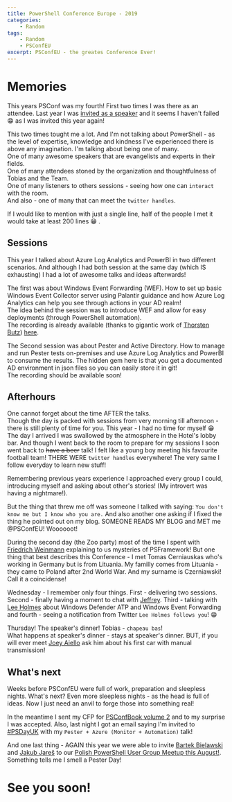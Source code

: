 ```yaml
---
title: PowerShell Conference Europe - 2019
categories:
    - Random
tags:
    - Random
    - PSConfEU
excerpt: PSConfEU - the greates Conference Ever!
---
```


# Memories

This years PSConf was my fourth! First two times I was there as an attendee. Last year I was [invited as a speaker](https://www.mczerniawski.pl/random/psconfeu/) and it seems I haven't failed :grin: as I was invited this year again!

This two times tought me a lot. And I'm not talking about PowerShell - as the level of expertise, knowledge and kindness I've experienced there is above any imagination. I'm talking about being one of many.  
One of many awesome speakers that are evangelists and experts in their fields.  
One of many attendees stoned by the organization and thoughtfulness of Tobias and the Team.  
One of many listeners to others sessions - seeing how one can `interact` with the room.  
And also - one of many that can meet the `twitter handles`.

If I would like to mention with just a single line, half of the people I met it would take at least 200 lines :grin: .

## Sessions

This year I talked about Azure Log Analytics and PowerBI in two different scenarios.  And although I had both session at the same day (which IS exhausting) I had a lot of awesome talks and ideas afterwards!

The first was about Windows Event Forwarding (WEF). How to set up basic Windows Event Collector server using Palantir guidance and how Azure Log Analytics can help you see through actions in your AD realm!  
The idea behind the session was to introduce WEF and allow for easy deployments (through PowerShell automation).  
The recording is already available (thanks to gigantic work of [Thorsten Butz](https://twitter.com/thorstenbutz)) [here](https://www.youtube.com/watch?v=uXCHSyrxjaU).

The Second session was about Pester and Active Directory. How to manage and run Pester tests on-premises and use Azure Log Analytics and PowerBI to consume the results. The hidden gem here is that you get a documented AD environment in json files so you can easily store it in git!  
The recording should be available soon!

## Afterhours

One cannot forget about the time AFTER the talks.  
Though the day is packed with sessions from very morning till afternoon - there is still plenty of time for you. This year - I had no time for myself :grin: The day I arrived I was swallowed by the atmosphere in the Hotel's lobby bar. And though I went back to the room to prepare for my sessions I soon went back to ~~have a beer~~ talk! I felt like a young boy meeting his favourite football team! THERE WERE `twitter handles` everywhere! The very same I follow everyday to learn new stuff!

Remembering previous years experience I approached every group I could, introducing myself and asking about other's stories! (My introvert was having a nightmare!).

But the thing that threw me off was someone I talked with saying: `You don't know me but I know who you are.` And also another one asking if I fixed the thing he pointed out on my blog. SOMEONE READS MY BLOG and MET me @PSConfEU! Woooooot!

During the second day (the Zoo party) most of the time I spent with [Friedrich Weinmann](https://twitter.com/FredWeinmann) explaining to us mysteries of PSFramework! But one thing that best describes this Conference - I met Tomas Cerniauskas who's working in Germany but is from Lituania. My familly comes from Lituania - they came to Poland after 2nd World War. And my surname is Czerniawski! Call it a coincidense!

Wednesday - I remember only four things. First - delivering two sessions. Second - finally having a moment to chat with [Jeffrey](https://twitter.com/jsnover). Third - talking with [Lee Holmes](https://twitter.com/Lee_Holmes) about Windows Defender ATP and Windows Event Forwarding and fourth - seeing a notification from Twitter `Lee Holmes follows you`! :grin:

Thursday! The speaker's dinner! Tobias - `chapeau bas`!  
What happens at speaker's dinner - stays at speaker's dinner. BUT, if you will ever meet [Joey Aiello](https://twitter.com/joeyaiello) ask him about his first car with manual transmission!

## What's next

Weeks before PSConfEU were full of work, preparation and sleepless nights. What's next? Even more sleepless nights - as the head is full of ideas. Now I just need an anvil to forge those into something real!

In the meantime I sent my CFP for [PSConfBook volume 2](https://leanpub.com/psconfbook2/) and to my surprise I was accepted. Also, last night I got an email saying I'm invited to [#PSDayUK](https://psday.uk/) with my `Pester + Azure (Monitor + Automation)` talk!

And one last thing - AGAIN this year we were able to invite [Bartek Bielawski](https://twitter.com/bielawb) and [Jakub Jareš](https://twitter.com/nohwnd) to our [Polish PowerShell User Group Meetup this August!](https://www.meetup.com/Polish-PowerShell-Group-PPoSh/events/262821123/). Something tells me I smell a Pester Day!

# See you soon!

